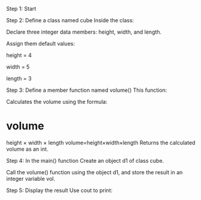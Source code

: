 Step 1: Start

Step 2: Define a class named cube
Inside the class:

Declare three integer data members: height, width, and length.

Assign them default values:

height = 4

width = 5

length = 3

Step 3: Define a member function named volume()
This function:

Calculates the volume using the formula:

volume
=
height
×
width
×
length
volume=height×width×length
Returns the calculated volume as an int.

Step 4: In the main() function
Create an object d1 of class cube.

Call the volume() function using the object d1, and store the result in an integer variable vol.

Step 5: Display the result
Use cout to print:
